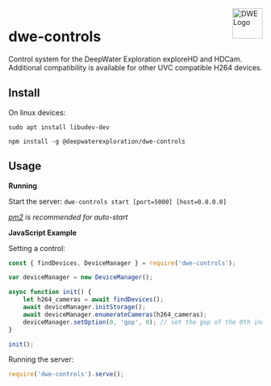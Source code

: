 <a href="https://exploredeepwater.com/">
    <img src="https://docs.exploredeepwater.com/_static/dwe_transparent.png" alt="DWE Logo" title="DeepWater Exploration" align="right" height="60" />
</a>

# dwe-controls

Control system for the DeepWater Exploration exploreHD and HDCam. Additional compatibility is available for other UVC compatible H264 devices.

## Install

On linux devices:

`sudo apt install libudev-dev`

`npm install -g @deepwaterexploration/dwe-controls`

## Usage

**Running**

Start the server: `dwe-controls start [port=5000] [host=0.0.0.0]`

*[pm2](https://www.npmjs.com/package/pm2) is recommended for auto-start*

**JavaScript Example**

Setting a control:
```js
const { findDevices, DeviceManager } = require('dwe-controls');

var deviceManager = new DeviceManager();

async function init() {
    let h264_cameras = await findDevices();
    await deviceManager.initStorage();
    await deviceManager.enumerateCameras(h264_cameras);
    deviceManager.setOption(0, 'gop', 0); // set the gop of the 0th indexed camera to 0
}

init();
```

Running the server:
```js
require('dwe-controls').serve();
```
